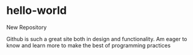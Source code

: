 # hello-world
New Repository

Github is such a great site both in design and functionality.
Am eager to know and learn more to make the best of programming practices
